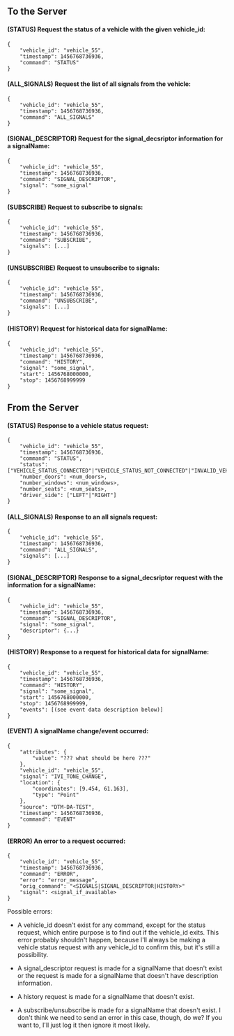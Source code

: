 To the Server
--------------

#### (STATUS) Request the status of a vehicle with the given vehicle_id:
```
{
    "vehicle_id": "vehicle_55",
    "timestamp": 1456768736936,
    "command": "STATUS"
}
```

#### (ALL_SIGNALS) Request the list of all signals from the vehicle:
```
{
    "vehicle_id": "vehicle_55",
    "timestamp": 1456768736936,
    "command": "ALL_SIGNALS"
}
```

#### (SIGNAL_DESCRIPTOR) Request for the signal_decsriptor information for a signalName:
```
{
    "vehicle_id": "vehicle_55",
    "timestamp": 1456768736936,
    "command": "SIGNAL_DESCRIPTOR",
    "signal": "some_signal"
}
```

#### (SUBSCRIBE) Request to subscribe to signals:
```
{
    "vehicle_id": "vehicle_55",
    "timestamp": 1456768736936,
    "command": "SUBSCRIBE",
    "signals": [...]
}
```

#### (UNSUBSCRIBE) Request to unsubscribe to signals:
```
{
    "vehicle_id": "vehicle_55",
    "timestamp": 1456768736936,
    "command": "UNSUBSCRIBE",
    "signals": [...]
}
```

#### (HISTORY) Request for historical data for signalName:
```
{
    "vehicle_id": "vehicle_55",
    "timestamp": 1456768736936,
    "command": "HISTORY",
    "signal": "some_signal",
    "start": 1456768000000,
    "stop": 1456768999999
}
```


From the Server
---------------

#### (STATUS) Response to a vehicle status request:
```
{
    "vehicle_id": "vehicle_55",
    "timestamp": 1456768736936,
    "command": "STATUS",
    "status": ["VEHICLE_STATUS_CONNECTED"|"VEHICLE_STATUS_NOT_CONNECTED"|"INVALID_VEHICLE_ID"]
    "number_doors": <num_doors>,
    "number_windows": <num_windows>,
    "number_seats": <num_seats>,
    "driver_side": ["LEFT"|"RIGHT"]
}
```

#### (ALL_SIGNALS) Response to an all signals request:
```
{
    "vehicle_id": "vehicle_55",
    "timestamp": 1456768736936,
    "command": "ALL_SIGNALS",
    "signals": [...]
}
```

#### (SIGNAL_DESCRIPTOR) Response to a signal_decsriptor request with the information for a signalName:
```
{
    "vehicle_id": "vehicle_55",
    "timestamp": 1456768736936,
    "command": "SIGNAL_DESCRIPTOR",
    "signal": "some_signal",
    "descriptor": {...}
}
```

#### (HISTORY) Response to a request for historical data for signalName:
```
{
    "vehicle_id": "vehicle_55",
    "timestamp": 1456768736936,
    "command": "HISTORY",
    "signal": "some_signal",
    "start": 1456768000000,
    "stop": 1456768999999,
    "events": [(see event data description below)]
}
```

#### (EVENT) A signalName change/event occurred:
```
{
    "attributes": {
        "value": "??? what should be here ???"
    },
    "vehicle_id": "vehicle_55",
    "signal": "IVI_TONE_CHANGE",
    "location": {
        "coordinates": [9.454, 61.163],
        "type": "Point"
    },
    "source": "DTM-DA-TEST",
    "timestamp": 1456768736936,
    "command": "EVENT"
}
```

#### (ERROR) An error to a request occurred:
```
{
    "vehicle_id": "vehicle_55",
    "timestamp": 1456768736936,
    "command": "ERROR",
    "error": "error_message",
    "orig_command": "<SIGNALS|SIGNAL_DESCRIPTOR|HISTORY>"
    "signal": <signal_if_available>
}
```

Possible errors:
- A vehicle_id doesn't exist for any command, except for the status request, which entire purpose is to find out if the vehicle_id exits. This error probably shouldn't happen, because I'll always be making a vehicle status request with any vehicle_id to confirm this, but it's still a possibility.

- A signal_descriptor request is made for a signalName that doesn't exist or the request is made for a signalName that doesn't have description information.

- A history request is made for a signalName that doesn't exist.

- A subscribe/unsubscribe is made for a signalName that doesn't exist. I don't think we need to send an error in this case, though, do we? If you want to, I'll just log it then ignore it most likely.



